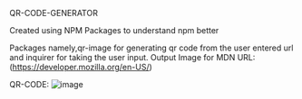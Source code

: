 QR-CODE-GENERATOR

Created using NPM Packages to understand npm better

Packages namely,qr-image for generating qr code from the user entered url and inquirer for taking the user input.
Output Image for MDN 
  URL: (https://developer.mozilla.org/en-US/)
  
  QR-CODE: ![image](https://github.com/real-coder007Ravi/QR_CODE_GENERATOR/assets/87241044/5f3fdd4d-627f-4ad8-ad8e-d546bc99c697)
